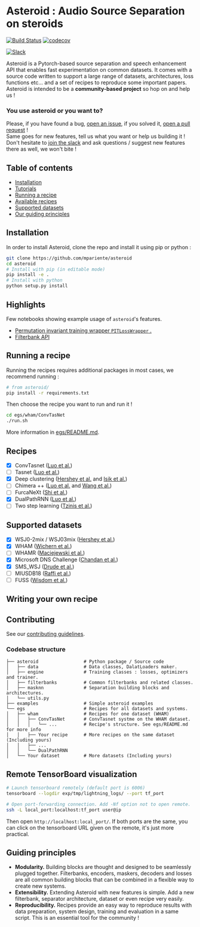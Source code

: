 # Asteroid : Audio Source Separation on steroids
[![Build Status](https://travis-ci.com/mpariente/asteroid.svg?branch=master)](https://travis-ci.com/mpariente/asteroid)
[![codecov](https://codecov.io/gh/mpariente/asteroid/branch/master/graph/badge.svg)](https://codecov.io/gh/mpariente/asteroid)

[![Slack](https://img.shields.io/badge/slack-chat-green.svg?logo=slack)](https://join.slack.com/t/asteroid-dev/shared_invite/zt-cn9y85t3-QNHXKD1Et7qoyzu1Ji5bcA)

Asteroid is a Pytorch-based source separation and speech enhancement API 
that enables fast experimentation on common datasets. 
It comes with a source code written to support a large range of datasets, 
architectures, loss functions etc... and a set of recipes to reproduce some 
important papers.  
Asteroid is intended to be a __community-based project__ 
so hop on and help us !

### You use asteroid or you want to? 
Please, if you have found a bug, [open an issue](https://github.com/mpariente/asteroid/issues/new), 
if you solved it, [open a pull request](https://github.com/mpariente/asteroid/compare) !  
Same goes for new features, tell us what you want or help us building it !  
Don't hesitate to [join the slack](https://join.slack.com/t/asteroid-dev/shared_invite/zt-cn9y85t3-QNHXKD1Et7qoyzu1Ji5bcA) 
and ask questions / suggest new features there as well, we won't bite !
## Table of contents
- [Installation](https://github.com/mpariente/asteroid#installation)
- [Tutorials](https://github.com/mpariente/asteroid#highlights)
- [Running a recipe](https://github.com/mpariente/asteroid#running-a-recipe)
- [Available recipes](https://github.com/mpariente/asteroid#recipes)
- [Supported datasets](https://github.com/mpariente/asteroid#supported-datasets)
- [Our guiding principles](https://github.com/mpariente/asteroid#guiding-principles)

## Installation
In order to install Asteroid, clone the repo and install it using pip or python :
```bash
git clone https://github.com/mpariente/asteroid
cd asteroid
# Install with pip (in editable mode)
pip install -e .
# Install with python
python setup.py install
```

## Highlights
Few notebooks showing example usage of `asteroid`'s features.
- [Permutation invariant training wrapper `PITLossWrapper`
.](https://github.com/mpariente/asteroid/blob/master/examples/PITLossWrapper.ipynb)
- [Filterbank API](https://github.com/mpariente/asteroid/blob/master/examples/Filterbank.ipynb)


## Running a recipe
Running the recipes requires additional packages in most cases, 
we recommend running :
```bash
# from asteroid/
pip install -r requirements.txt
```
Then choose the recipe you want to run and run it !
```bash
cd egs/wham/ConvTasNet
./run.sh
```
More information in [egs/README.md](https://github.com/mpariente/asteroid/tree/master/egs).

## Recipes 
* [x] ConvTasnet ([Luo et al.](https://arxiv.org/abs/1809.07454))
* [ ] Tasnet ([Luo et al.](https://arxiv.org/abs/1711.00541))
* [x] Deep clustering ([Hershey et al.](https://arxiv.org/abs/1508.04306) and [Isik et al.](https://arxiv.org/abs/1607.02173))
* [ ] Chimera ++ ([Luo et al.](https://arxiv.org/abs/1611.06265) and [Wang et al.](https://ieeexplore.ieee.org/document/8462507))
* [ ] FurcaNeXt ([Shi et al.](https://arxiv.org/abs/1902.04891))
* [x] DualPathRNN ([Luo et al.](https://arxiv.org/abs/1910.06379))
* [ ] Two step learning ([Tzinis et al.](https://arxiv.org/abs/1910.09804))

## Supported datasets

* [x] WSJ0-2mix / WSJ03mix ([Hershey et al.](https://arxiv.org/abs/1508.04306))
* [x] WHAM ([Wichern et al.](https://arxiv.org/abs/1907.01160))
* [ ] WHAMR ([Maciejewski et al.](https://arxiv.org/abs/1910.10279))
* [x] Microsoft DNS Challenge ([Chandan et al.](https://arxiv.org/abs/2001.08662))
* [x] SMS_WSJ ([Drude et al.](https://arxiv.org/abs/1910.13934))
* [ ] MIUSDB18 ([Raffi et al.](https://hal.inria.fr/hal-02190845)) 
* [ ] FUSS ([Wisdom et al.](https://zenodo.org/record/3694384#.XmUAM-lw3g4))

## Writing your own recipe

## Contributing
See our [contributing guidelines](https://github.com/mpariente/asteroid/blob/master/CONTRIBUTING.md).


### Codebase structure
```
├── asteroid                 # Python package / Source code
│   ├── data                 # Data classes, DalatLoaders maker.
│   ├── engine               # Training classes : losses, optimizers and trainer.
│   ├── filterbanks          # Common filterbanks and related classes.
│   ├── masknn               # Separation building blocks and architectures.
│   └── utils.py
├── examples                 # Simple asteroid examples 
└── egs                      # Recipes for all datasets and systems.
│   ├── wham                 # Recipes for one dataset (WHAM) 
│   │   ├── ConvTasNet       # ConvTasnet systme on the WHAM dataset.
│   │   │   └── ...          # Recipe's structure. See egs/README.md for more info
│   │   ├── Your recipe      # More recipes on the same dataset (Including yours)
│   │   ├── ...
│   │   └── DualPathRNN
│   └── Your dataset         # More datasets (Including yours)

```

## Remote TensorBoard visualization
```bash
# Launch tensorboard remotely (default port is 6006)
tensorboard --logdir exp/tmp/lightning_logs/ --port tf_port

# Open port-forwarding connection. Add -Nf option not to open remote. 
ssh -L local_port:localhost:tf_port user@ip
```
Then open `http://localhost:local_port/`. If both ports are the same, you can 
click on the tensorboard URL given on the remote, it's just more practical.


## Guiding principles
* __Modularity.__ Building blocks are thought and designed to be seamlessly
plugged together. Filterbanks, encoders, maskers, decoders and losses are 
all common building blocks that can be combined in a 
flexible way to create new systems.  
* __Extensibility.__ Extending Asteroid with new features is simple.
Add a new filterbank, separator architecture, dataset or even recipe very 
easily.
* __Reproducibility.__ Recipes provide an easy way to reproduce 
results with data preparation, system design, training and evaluation in a 
same script. This is an essential tool for the community !
